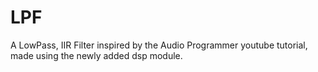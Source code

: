 # LPF
A LowPass, IIR Filter inspired by the Audio Programmer youtube tutorial, made using the newly added dsp module.
